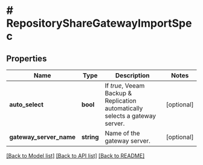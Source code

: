 # # RepositoryShareGatewayImportSpec

## Properties

Name | Type | Description | Notes
------------ | ------------- | ------------- | -------------
**auto_select** | **bool** | If *true*, Veeam Backup &amp; Replication automatically selects a gateway server. | [optional]
**gateway_server_name** | **string** | Name of the gateway server. | [optional]

[[Back to Model list]](../../README.md#models) [[Back to API list]](../../README.md#endpoints) [[Back to README]](../../README.md)
